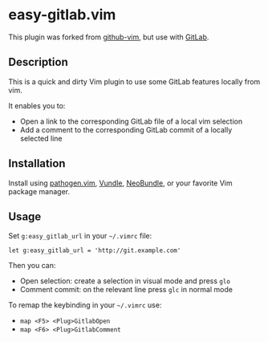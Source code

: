 # easy-gitlab.vim

This plugin was forked from
[github-vim](https://github.com/solars/github-vim), but use with [GitLab](https://about.gitlab.com).

## Description

This is a quick and dirty Vim plugin to use some GitLab features locally from vim.

It enables you to:

- Open a link to the corresponding GitLab file of a local vim selection
- Add a comment to the corresponding GitLab commit of a locally selected line

## Installation

Install using [pathogen.vim](https://github.com/tpope/vim-pathogen), [Vundle](https://github.com/gmarik/Vundle.vim), [NeoBundle](https://github.com/Shougo/neobundle.vim), or your favorite Vim package manager.

## Usage

Set `g:easy_gitlab_url` in your `~/.vimrc` file:

```
let g:easy_gitlab_url = 'http://git.example.com'
```

Then you can:

- Open selection: create a selection in visual mode and press `glo`
- Comment commit: on the relevant line press `glc` in normal mode

To remap the keybinding in your `~/.vimrc` use:

- `map <F5> <Plug>GitlabOpen`
- `map <F6> <Plug>GitlabComment`
